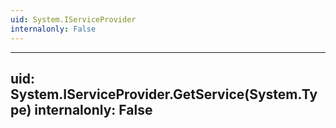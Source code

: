 ```yaml
---
uid: System.IServiceProvider
internalonly: False
---
```


---
uid: System.IServiceProvider.GetService(System.Type)
internalonly: False
---
